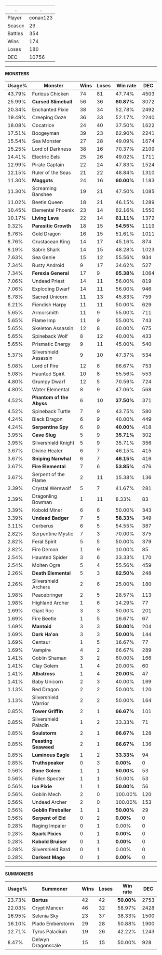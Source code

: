 .|.
|-|-
Player|conan123
Season|29
Battles|354
Wins|174
Loses|180
DEC|10756

---
**MONSTERS**

Usage%|Monster|Wins|Loses|Win rate|DEC|
-|-|-|-|-|-|
43.79%|Furious Chicken|74|81|47.74%|4503|
25.99%|**Cursed Slimeball**|56|36|**60.87%**|3072|
20.34%|Enchanted Pixie|38|34|52.78%|2492|
19.49%|Creeping Ooze|36|33|52.17%|2240|
18.08%|Cocatrice|24|40|37.50%|1622|
17.51%|Boogeyman|39|23|62.90%|2241|
15.54%|Sea Monster|27|28|49.09%|1674|
15.25%|Lord of Darkness|38|16|70.37%|2109|
14.41%|Electric Eels|25|26|49.02%|1711|
12.99%|Pirate Captain|22|24|47.83%|1524|
12.15%|Ruler of the Seas|21|22|48.84%|1310|
11.30%|**Maggots**|24|16|**60.00%**|1183|
11.30%|Screaming Banshee|19|21|47.50%|1085|
11.02%|Beetle Queen|18|21|46.15%|1289|
10.45%|Elemental Phoenix|23|14|62.16%|1550|
10.17%|**Living Lava**|22|14|**61.11%**|1372|
9.32%|**Parasitic Growth**|18|15|**54.55%**|1119|
8.76%|Gold Dragon|16|15|51.61%|1011|
8.76%|Crustacean King|14|17|45.16%|874|
8.19%|Sabre Shark|14|15|48.28%|1023|
7.63%|Sea Genie|15|12|55.56%|934|
7.34%|Rusty Android|9|17|34.62%|527|
7.34%|**Ferexia General**|17|9|**65.38%**|1064|
7.06%|Undead Priest|14|11|56.00%|819|
7.06%|Exploding Dwarf|14|11|56.00%|946|
6.78%|Sacred Unicorn|11|13|45.83%|759|
6.21%|Fiendish Harpy|11|11|50.00%|629|
5.65%|Armorsmith|11|9|55.00%|711|
5.65%|Flame Imp|11|9|55.00%|743|
5.65%|Skeleton Assassin|12|8|60.00%|675|
5.65%|Spineback Wolf|8|12|40.00%|433|
5.65%|Prismatic Energy|9|11|45.00%|540|
5.37%|Silvershield Assassin|9|10|47.37%|534|
5.08%|Lord of Fire|12|6|66.67%|753|
5.08%|Haunted Spirit|10|8|55.56%|553|
4.80%|Grumpy Dwarf|12|5|70.59%|724|
4.80%|Water Elemental|8|9|47.06%|568|
4.52%|**Phantom of the Abyss**|6|10|**37.50%**|371|
4.52%|Spineback Turtle|7|9|43.75%|580|
4.24%|Black Dragon|6|9|40.00%|449|
4.24%|**Serpentine Spy**|6|9|**40.00%**|418|
3.95%|**Cave Slug**|5|9|**35.71%**|302|
3.95%|Silvershield Knight|5|9|35.71%|356|
3.67%|Divine Healer|6|7|46.15%|415|
3.67%|**Sniping Narwhal**|6|7|**46.15%**|416|
3.67%|**Fire Elemental**|7|6|**53.85%**|476|
3.67%|Serpent of the Flame|2|11|15.38%|136|
3.39%|Crystal Werewolf|5|7|41.67%|281|
3.39%|Dragonling Bowman|1|11|8.33%|83|
3.39%|Kobold Miner|6|6|50.00%|343|
3.39%|**Undead Badger**|7|5|**58.33%**|349|
3.11%|Cerberus|6|5|54.55%|387|
2.82%|Serpentine Mystic|7|3|70.00%|375|
2.82%|Feral Spirit|5|5|50.00%|379|
2.82%|Fire Demon|1|9|10.00%|85|
2.54%|Haunted Spider|3|6|33.33%|170|
2.54%|Molten Ogre|5|4|55.56%|459|
2.26%|**Death Elemental**|5|3|**62.50%**|248|
2.26%|Silvershield Archers|2|6|25.00%|180|
1.98%|Peacebringer|2|5|28.57%|113|
1.98%|Highland Archer|1|6|14.29%|77|
1.69%|Giant Roc|3|3|50.00%|201|
1.69%|Fire Beetle|1|5|16.67%|67|
1.69%|**Mantoid**|3|3|**50.00%**|204|
1.69%|**Dark Ha'on**|3|3|**50.00%**|144|
1.69%|Centaur|1|5|16.67%|77|
1.69%|Vampire|4|2|66.67%|289|
1.41%|Goblin Shaman|3|2|60.00%|166|
1.41%|Clay Golem|1|4|20.00%|60|
1.41%|**Albatross**|1|4|**20.00%**|47|
1.41%|Baby Unicorn|2|3|40.00%|169|
1.13%|Red Dragon|2|2|50.00%|120|
1.13%|Silvershield Warrior|2|2|50.00%|164|
0.85%|**Tower Griffin**|2|1|**66.67%**|101|
0.85%|Silvershield Paladin|1|2|33.33%|71|
0.85%|**Soulstorm**|2|1|**66.67%**|128|
0.85%|**Feasting Seaweed**|2|1|**66.67%**|136|
0.85%|**Luminous Eagle**|1|2|**33.33%**|94|
0.85%|**Truthspeaker**|0|3|**0.00%**|0|
0.56%|**Bone Golem**|1|1|**50.00%**|53|
0.56%|Fallen Specter|1|1|50.00%|53|
0.56%|**Ice Pixie**|1|1|**50.00%**|56|
0.56%|Goblin Mech|2|0|100.00%|120|
0.56%|Undead Archer|2|0|100.00%|153|
0.56%|**Goblin Fireballer**|1|1|**50.00%**|29|
0.56%|**Serpent of Eld**|0|2|**0.00%**|0|
0.28%|Raging Impaler|0|1|0.00%|0|
0.28%|**Spark Pixies**|0|1|**0.00%**|0|
0.28%|**Kobold Bruiser**|0|1|**0.00%**|0|
0.28%|Silvershield Bard|0|1|0.00%|0|
0.28%|**Darkest Mage**|0|1|**0.00%**|0|

---
**SUMMONERS**

Usage%|Summoner|Wins|Loses|Win rate|DEC|
-|-|-|-|-|-|
23.73%|**Bortus**|42|42|**50.00%**|2753|
22.03%|Crypt Mancer|46|32|58.97%|2428|
16.95%|Selenia Sky|23|37|38.33%|1500|
16.10%|Plado Emberstorm|29|28|50.88%|1900|
12.71%|Tyrus Paladium|19|26|42.22%|1243|
8.47%|Delwyn Dragonscale|15|15|50.00%|928|

